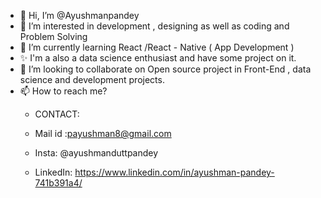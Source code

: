 - 👋 Hi, I’m @Ayushmanpandey
- 👀 I’m interested in development , designing as well as coding and Problem Solving
- 🌱 I’m currently learning React /React - Native ( App Development )
- ✨ I'm a also a data science enthusiast and have some project on it.
- 💞️ I’m looking to collaborate on Open source project in Front-End , data science and development projects.
- 📫 How to reach me? 
    - CONTACT:
    -  Mail id :payushman8@gmail.com
                 
    -  Insta: @ayushmanduttpandey
    - LinkedIn: https://www.linkedin.com/in/ayushman-pandey-741b391a4/
<!---
Ayushmanpandey/Ayushmanpandey is a ✨ special ✨ repository because its `README.md` (this file) appears on your GitHub profile.
You can click the Preview link to take a look at your changes.
--->
